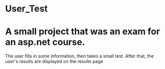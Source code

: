 # User_Test


# A small project that was an exam for an asp.net course.

The user fills in some information, then takes a small test.
After that, the user's results are displayed on the results page

